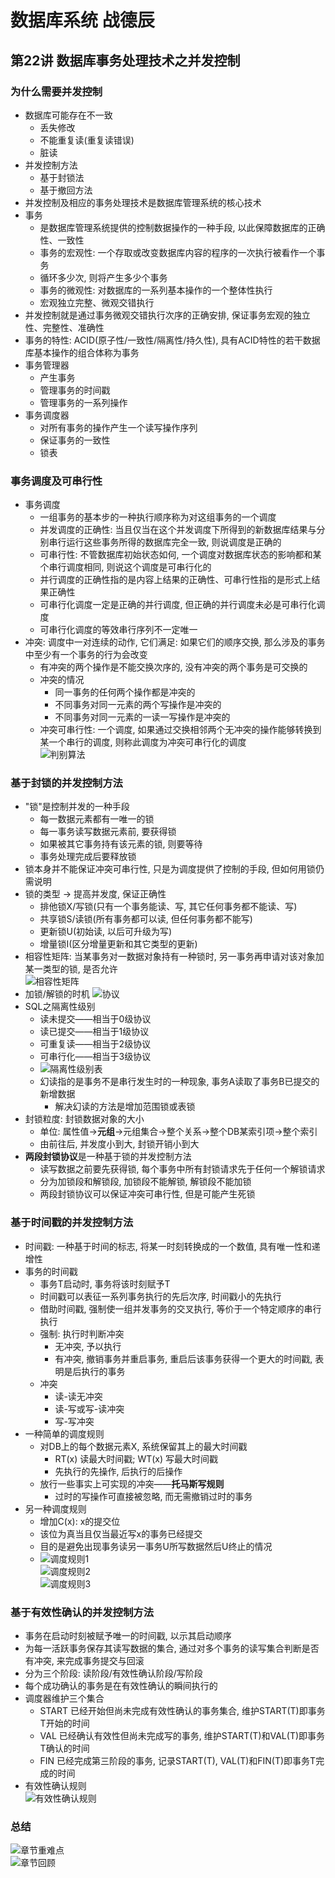# 数据库系统 战德辰
## 第22讲 数据库事务处理技术之并发控制
### 为什么需要并发控制
* 数据库可能存在不一致
    * 丢失修改
    * 不能重复读(重复读错误)
    * 脏读
* 并发控制方法
    * 基于封锁法
    * 基于撤回方法
* 并发控制及相应的事务处理技术是数据库管理系统的核心技术
* 事务
    * 是数据库管理系统提供的控制数据操作的一种手段, 以此保障数据库的正确性、一致性
    * 事务的宏观性: 一个存取或改变数据库内容的程序的一次执行被看作一个事务
    * 循环多少次, 则将产生多少个事务
    * 事务的微观性: 对数据库的一系列基本操作的一个整体性执行
    * 宏观独立完整、微观交错执行
* 并发控制就是通过事务微观交错执行次序的正确安排, 保证事务宏观的独立性、完整性、准确性
* 事务的特性: ACID(原子性/一致性/隔离性/持久性), 具有ACID特性的若干数据库基本操作的组合体称为事务
* 事务管理器
    * 产生事务
    * 管理事务的时间戳
    * 管理事务的一系列操作
* 事务调度器
    * 对所有事务的操作产生一个读写操作序列
    * 保证事务的一致性
    * 锁表
### 事务调度及可串行性
* 事务调度
    * 一组事务的基本步的一种执行顺序称为对这组事务的一个调度
    * 并发调度的正确性: 当且仅当在这个并发调度下所得到的新数据库结果与分别串行运行这些事务所得的数据库完全一致, 则说调度是正确的
    * 可串行性: 不管数据库初始状态如何, 一个调度对数据库状态的影响都和某个串行调度相同, 则说这个调度是可串行化的
    * 并行调度的正确性指的是内容上结果的正确性、可串行性指的是形式上结果正确性
    * 可串行化调度一定是正确的并行调度, 但正确的并行调度未必是可串行化调度
    * 可串行化调度的等效串行序列不一定唯一
* 冲突: 调度中一对连续的动作, 它们满足: 如果它们的顺序交换, 那么涉及的事务中至少有一个事务的行为会改变
    * 有冲突的两个操作是不能交换次序的, 没有冲突的两个事务是可交换的
    * 冲突的情况
        * 同一事务的任何两个操作都是冲突的
        * 不同事务对同一元素的两个写操作是冲突的
        * 不同事务对同一元素的一读一写操作是冲突的
    * 冲突可串行性: 一个调度, 如果通过交换相邻两个无冲突的操作能够转换到某一个串行的调度, 则称此调度为冲突可串行化的调度  
    ![判别算法](imgs/image-103.png)
### 基于封锁的并发控制方法
* "锁"是控制并发的一种手段
    * 每一数据元素都有一唯一的锁
    * 每一事务读写数据元素前, 要获得锁
    * 如果被其它事务持有该元素的锁, 则要等待
    * 事务处理完成后要释放锁
* 锁本身并不能保证冲突可串行性, 只是为调度提供了控制的手段, 但如何用锁仍需说明
* 锁的类型 -> 提高并发度, 保证正确性
    * 排他锁X/写锁(只有一个事务能读、写, 其它任何事务都不能读、写)
    * 共享锁S/读锁(所有事务都可以读, 但任何事务都不能写)
    * 更新锁U(初始读, 以后可升级为写)
    * 增量锁I(区分增量更新和其它类型的更新)
* 相容性矩阵: 当某事务对一数据对象持有一种锁时, 另一事务再申请对该对象加某一类型的锁, 是否允许  
    ![相容性矩阵](imgs/image-104.png)
* 加锁/解锁的时机
    ![协议](imgs/image-105.png)
* SQL之隔离性级别
    * 读未提交——相当于0级协议
    * 读已提交——相当于1级协议
    * 可重复读——相当于2级协议
    * 可串行化——相当于3级协议
    * ![隔离性级别表](imgs/image-106.png)
    * 幻读指的是事务不是串行发生时的一种现象, 事务A读取了事务B已提交的新增数据
        * 解决幻读的方法是增加范围锁或表锁
* 封锁粒度: 封锁数据对象的大小
    * 单位: 属性值->**元组**->元组集合->整个关系->整个DB某索引项->整个索引
    * 由前往后, 并发度小到大, 封锁开销小到大
* **两段封锁协议**是一种基于锁的并发控制方法
    * 读写数据之前要先获得锁, 每个事务中所有封锁请求先于任何一个解锁请求
    * 分为加锁段和解锁段, 加锁段不能解锁, 解锁段不能加锁
    * 两段封锁协议可以保证冲突可串行性, 但是可能产生死锁
### 基于时间戳的并发控制方法
* 时间戳: 一种基于时间的标志, 将某一时刻转换成的一个数值, 具有唯一性和递增性
* 事务的时间戳
    * 事务T启动时, 事务将该时刻赋予T
    * 时间戳可以表征一系列事务执行的先后次序, 时间戳小的先执行
    * 借助时间戳, 强制使一组并发事务的交叉执行, 等价于一个特定顺序的串行执行
    * 强制: 执行时判断冲突
        * 无冲突, 予以执行
        * 有冲突, 撤销事务并重启事务, 重启后该事务获得一个更大的时间戳, 表明是后执行的事务
    * 冲突
        * 读-读无冲突
        * 读-写或写-读冲突
        * 写-写冲突
* 一种简单的调度规则
    * 对DB上的每个数据元素X, 系统保留其上的最大时间戳
        * RT(x) 读最大时间戳; WT(x) 写最大时间戳
        * 先执行的先操作, 后执行的后操作
    * 放行一些事实上可实现的冲突——**托马斯写规则**
        * 过时的写操作可直接被忽略, 而无需撤销过时的事务
* 另一种调度规则
    * 增加C(x): x的提交位
    * 该位为真当且仅当最近写x的事务已经提交
    * 目的是避免出现事务读另一事务U所写数据然后U终止的情况
    * ![调度规则1](imgs/image-107.png)  
    ![调度规则2](imgs/image-108.png)  
    ![调度规则3](imgs/image-109.png)
### 基于有效性确认的并发控制方法
* 事务在启动时刻被赋予唯一的时间戳, 以示其启动顺序
* 为每一活跃事务保存其读写数据的集合, 通过对多个事务的读写集合判断是否有冲突, 来完成事务提交与回滚
* 分为三个阶段: 读阶段/有效性确认阶段/写阶段
* 每个成功确认的事务是在有效性确认的瞬间执行的
* 调度器维护三个集合
    * START 已经开始但尚未完成有效性确认的事务集合, 维护START(T)即事务T开始的时间
    * VAL 已经确认有效性但尚未完成写的事务, 维护START(T)和VAL(T)即事务T确认的时间
    * FIN 已经完成第三阶段的事务, 记录START(T), VAL(T)和FIN(T)即事务T完成的时间
* 有效性确认规则  
![有效性确认规则](imgs/image-110.png)
### 总结
![章节重难点](imgs/image-102.png)  
![章节回顾](imgs/image-111.png)